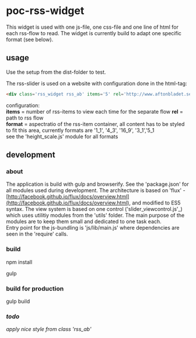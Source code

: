# poc-rss-widget  
This widget is used with one js-file, one css-file and one line of html for each rss-flow to read. The widget is currently build to adapt one specific format (see below).

## usage
Use the setup from the dist-folder to test.  

 The rss-slider is used on a website with configuration done in the html-tag:  
```html
<div class='rss_widget rss_ab' items='5' rel='http://www.aftonbladet.se/rss.xml' format='5_1'></div>

```
configuration:  
<b>items</b> = number of rss-items to view each time for the separate flow
<b>rel</b> = path to rss flow  
<b>format</b> = aspectratio of the rss-item container, all content has to be styled to fit this area, currently formats are '1_1', '4_3', '16_9', '3_1','5_1  
see the 'height_scale.js' module for all formats  


## development

### about  
The application is build with gulp and browserify. See the 'package.json' for all modules used during development. The architecture is based on 'flux' -
[http://facebook.github.io/flux/docs/overview.html](http://facebook.github.io/flux/docs/overview.html), and modified to ES5 syntax. The view system is based on one control ('slider_viewcontrol.js'_) which uses utilitiy modules from the 'utils' folder. The main purpose of the modules are to keep them small and dedicated to one task each.  
Entry point for the js-bundling is 'js/lib/main.js' where dependencies are seen in the 'require' calls.  

### build 
npm install

gulp

### build for production
gulp build

### <i>todo
<i>apply nice style from class 'rss_ab'
